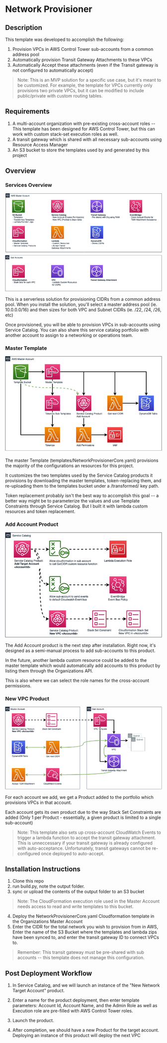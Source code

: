# Network Provisioner

## Description

This template was developed to accomplish the following:

1. Provision VPCs in AWS Control Tower sub-accounts from a common address pool
2. Automatically provision Transit Gateway Attachments to these VPCs
3. Automatically Accept these attachments (even if the Transit gateway is not configured to automatically accept)

> Note: This is an MVP solution for a specific use case, but it's meant to be customized. For example, the template for VPCs currently only provisions two private VPCs, but it can be modified to include public/private with custom routing tables.

## Requirements

1. A multi-account organization with pre-existing cross-account roles -- This template has been designed for AWS Control Tower, but this can work with custom stack-set execution roles as well.
2. A transit gateway which is shared with all necessary sub-accounts using Resource Access Manager
3. An S3 bucket to store the templates used by and generated by this project

## Overview

### Services Overview
![Services Overview](./img/ServiceDiagram.png)

This is a serverless solution for provisioning CIDRs from a common address pool. When you install the solution, you'll select a master address pool (ie. 10.0.0.0/16) and then sizes for both VPC and Subnet CIDRs (ie. /22, /24, /26, etc)

Once provisioned, you will be able to provision VPCs in sub-accounts using Service Catalog. You can also share this service catalog portfolio with another account to assign to a networking or operations team.

### Master Template
![Installation](./img/InstallationDiagram.png)

The master Template (templates/NetworkProvisionerCore.yaml) provisions the majority of the configurations an resources for this project.

It customizes the two templates used by the Service Catalog products it provisions by downloading the master templates, token-replacing them, and re-uploading them to the templates bucket under a /transformed/ key path.

Token replacement probably isn't the best way to accomplish this goal -- a better way might be to parameterize the values and use Template Constraints through Service Catalog. But I built it with lambda custom resources and token replacement.

### Add Account Product

![Add Account](./img/AddAccountProduct.png)

The Add Account product is the next step after installation. Right now, it's designed as a semi-manual process to add sub-accounts to this product.

In the future, another lambda custom resource could be added to the master template which would automatically add accounts to this product by listing them through the Organizations API.

This is also where we can select the role names for the cross-account permissions.

### New VPC Product

![New VPC](./img/NewVPCDiagram.png)

For each account we add, we get a Product added to the portfolio which provisions VPCs in that account.

Each account gets its own product due to the way Stack Set Constraints are added (Only 1 per Product - essentially, a given product is limited to a single sub-account)

> Note: This template also sets up cross-account CloudWatch Events to trigger a lambda function to accept the transit gateway attachment. This is unneccessary if your transit gateway is already configured with auto-acceptance. Unfortunately, transit gateways cannot be re-configured once deployed to auto-accept.

## Installation Instructions

1. Clone this repo
2. run build.py, note the output folder.
3. sync or upload the contents of the output folder to an S3 bucket
> Note: The CloudFormation execution role used in the Master Account needs access to read and write templates to this bucket.
4. Deploy the NetworkProvisionerCore.yaml Cloudformation template in the Organizations Master Account
5. Enter the CIDR for the total network you wish to provision from in AWS, Enter the name of the S3 Bucket where the templates and lambda zips have been synced to, and enter the transit gateway ID to connect VPCs to.

> Remember: This transit gateway must be pre-shared with sub accounts -- this template does not manage this configuration.

## Post Deployment Workflow

1. In Service Catalog, and we will launch an instance of the "New Network Target Account" product.
2. Enter a name for the product deployment, then enter template parameters: Account Id, Account Name, and the Admin Role as well as Execution role are pre-filled with AWS Control Tower roles.
3. Launch the product.

4. After completion, we should have a new Product for the target account. Deploying an instance of this product will deploy the next VPC